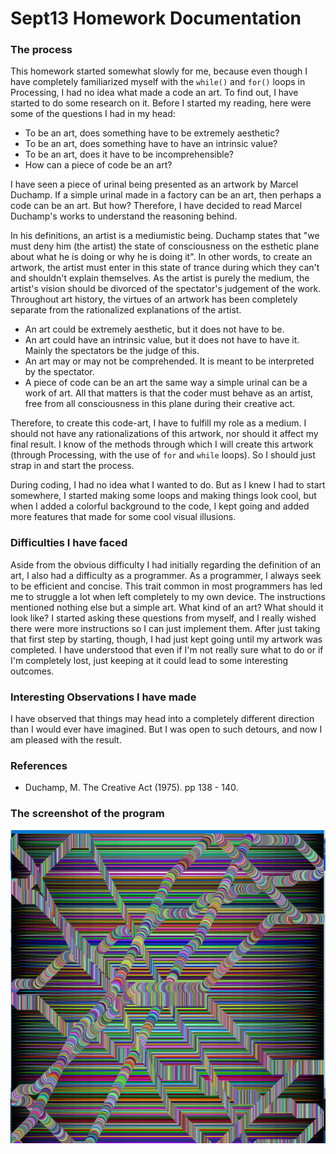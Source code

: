# Sept13 Homework Documentation

### The process

This homework started somewhat slowly for me, because even though I have completely familiarized myself with the `while()` and `for()` loops in Processing, I had no idea what made a code an art. To find out, I have started to do some research on it. Before I started my reading, here were some of the questions I had in my head:
  - To be an art, does something have to be extremely aesthetic?
  - To be an art, does something have to have an intrinsic value?
  - To be an art, does it have to be incomprehensible?
  - How can a piece of code be an art?

I have seen a piece of urinal being presented as an artwork by Marcel Duchamp. If a simple urinal made in a factory can be an art, then perhaps a code can be an art. But how? Therefore, I have decided to read Marcel Duchamp's works to understand the reasoning behind. 

In his definitions, an artist is a mediumistic being. Duchamp states that "we must deny him (the artist) the state of consciousness on the esthetic plane about what he is doing or why he is doing it". In other words, to create an artwork, the artist must enter in this state of trance during which they can't and shouldn't explain themselves. As the artist is purely the medium, the artist's vision should be divorced of the spectator's judgement of the work. Throughout art history, the virtues of an artwork has been completely separate from the rationalized explanations of the artist. 

- An art could be extremely aesthetic, but it does not have to be. 
- An art could have an intrinsic value, but it does not have to have it. Mainly the spectators be the judge of this. 
- An art may or may not be comprehended. It is meant to be interpreted by the spectator. 
- A piece of code can be an art the same way a simple urinal can be a work of art. All that matters is that the coder must behave as an artist, free from all consciousness in this plane during their creative act.  

Therefore, to create this code-art, I have to fulfill my role as a medium. I should not have any rationalizations of this artwork, nor should it affect my final result. I know of the methods through which I will create this artwork (through Processing, with the use of `for` and `while` loops). So I should just strap in and start the process.  

During coding, I had no idea what I wanted to do. But as I knew I had to start somewhere, I started making some loops and making things look cool, but when I added a colorful background to the code, I kept going and added more features that made for some cool visual illusions. 

### Difficulties I have faced

Aside from the obvious difficulty I had initially regarding the definition of an art, I also had a difficulty as a programmer. As a programmer, I always seek to be efficient and concise. This trait common in most programmers has led me to struggle a lot when left completely to my own device. The instructions mentioned nothing else but a simple art. What kind of an art? What should it look like? I started asking these questions from myself, and I really wished there were more instructions so I can just implement them. After just taking that first step by starting, though, I had just kept going until my artwork was completed. I have understood that even if I'm not really sure what to do or if I'm completely lost, just keeping at it could lead to some interesting outcomes. 

### Interesting Observations I have made

I have observed that things may head into a completely different direction than I would ever have imagined. But I was open to such detours, and now I am pleased with the result.


### References

- Duchamp, M. The Creative Act (1975). pp 138 - 140. 

### The screenshot of the program 

![](screenshot.png)
